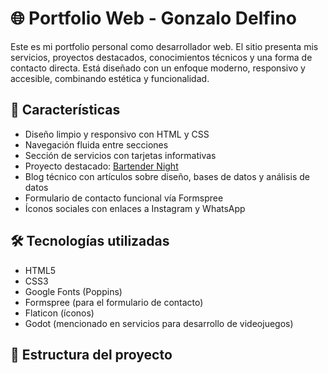 # 🌐 Portfolio Web - Gonzalo Delfino

Este es mi portfolio personal como desarrollador web. El sitio presenta mis servicios, proyectos destacados, conocimientos técnicos y una forma de contacto directa. Está diseñado con un enfoque moderno, responsivo y accesible, combinando estética y funcionalidad.

## 📌 Características

- Diseño limpio y responsivo con HTML y CSS
- Navegación fluida entre secciones
- Sección de servicios con tarjetas informativas
- Proyecto destacado: [Bartender Night](https://gonzaunab.github.io/Bartendernigth.github.io/#comentarios)
- Blog técnico con artículos sobre diseño, bases de datos y análisis de datos
- Formulario de contacto funcional vía Formspree
- Íconos sociales con enlaces a Instagram y WhatsApp

## 🛠️ Tecnologías utilizadas

- HTML5
- CSS3
- Google Fonts (Poppins)
- Formspree (para el formulario de contacto)
- Flaticon (íconos)
- Godot (mencionado en servicios para desarrollo de videojuegos)

## 📁 Estructura del proyecto
